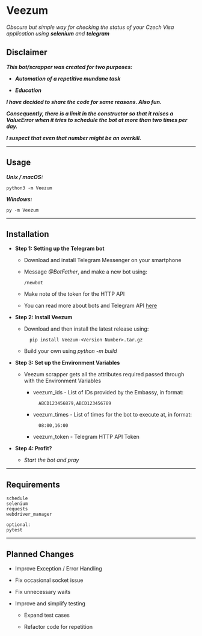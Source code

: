 # Veezum

_Obscure but simple way for checking the status of your Czech Visa application using **selenium** and **telegram**_

## Disclaimer

**_This bot/scrapper was created for two purposes:_**

- **_Automation of a repetitive mundane task_**

- **_Education_**

**_I have decided to share the code for same reasons. Also fun._**


**_Consequently, there is a limit in the constructor so that it raises a ValueError when it tries to schedule the bot at more 
than two times per day._**


**_I suspect that even that number might be an overkill._**

--------------------

## Usage


**_Unix / macOS:_**

    python3 -m Veezum

**_Windows:_**

    py -m Veezum

--------------------

## Installation


- **Step 1: Setting up the Telegram bot**

    * Download and install Telegram Messenger on your smartphone
  
    * Message _@BotFather_, and make a new bot using:
  
          /newbot
  
    * Make note of the token for the HTTP API

    * You can read more about bots and Telegram API [here](https://core.telegram.org/bots)
  
- **Step 2: Install Veezum**

    * Download and then install the latest release using:
  
            pip install Veezum-<Version Number>.tar.gz
  
    * Build your own using _python -m build_

- **Step 3: Set up the Environment Variables**

    * Veezum scrapper gets all the attributes required passed through with the Environment Variables
  
        + veezum_ids - List of IDs provided by the Embassy, in format:
      
                ABCD123456879,ABCD123456789
      
        + veezum_times - List of times for the bot to execute at, in format:
      
                08:00,16:00
      
        + veezum_token - Telegram HTTP API Token
      
- **Step 4: Profit?**

    * _Start the bot and pray_

--------------------

## Requirements

    schedule
    selenium
    requests
    webdriver_manager

    optional:
    pytest


--------------------

## Planned Changes

- Improve Exception / Error Handling

- Fix occasional socket issue

- Fix unnecessary waits

- Improve and simplify testing

    * Expand test cases
  
    * Refactor code for repetition
  

